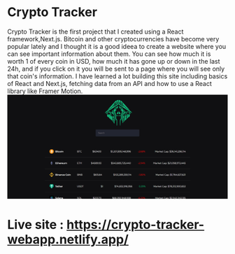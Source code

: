 # Crypto Tracker
Crypto Tracker is the first project that I created using a React framework,Next.js. Bitcoin and other cryptocurrencies have become very popular lately and I thought it is a good ideea to create a website where you can see important information about them. You can see how much it is worth 1 of every coin in USD, how much it has gone up or down in the last 24h, and if you click on it you will be sent to a page where you will see only that coin's information. I have learned a lot building this site including basics of React and Next.js, fetching data from an API and how to use a React library like Framer Motion.
![Crypto Tracker](https://github.com/theodorbigu/Next.js-Crypto-Tracker/blob/main/public/demo/demo.png?raw=true)
<br/>
# Live site : https://crypto-tracker-webapp.netlify.app/
